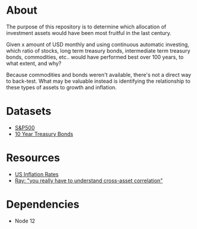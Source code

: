 # About
The purpose of this repository is to determine which allocation of investment assets would have been most fruitful in the last century.

Given x amount of USD monthly and using continuous automatic investing, which ratio of stocks, long term treasury bonds, intermediate term treasury bonds, commodities, etc.. would have performed best over 100 years, to what extent, and why?

Because commodities and bonds weren't available, there's not a direct way to back-test. What may be valuable instead is identifying the relationship to these types of assets to growth and inflation.

# Datasets
* [S&P500](https://datahub.io/core/s-and-p-500#resource-data)
* [10 Year Treasury Bonds](https://datahub.io/core/bond-yields-us-10y)

# Resources
* [US Inflation Rates](https://www.thebalance.com/u-s-inflation-rate-history-by-year-and-forecast-3306093)
* [Ray: "you really have to understand cross-asset correlation"](https://macro-ops.com/ray-dalio-portfolio-allocation-strategy-holy-grail/)

# Dependencies
* Node 12
